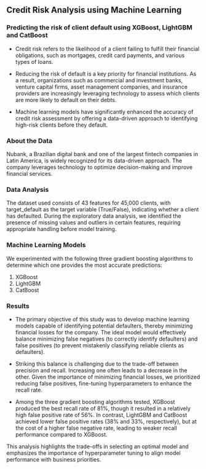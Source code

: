 ## Credit Risk Analysis using Machine Learning
### Predicting the risk of client default using XGBoost, LightGBM and CatBoost

- Credit risk refers to the likelihood of a client failing to fulfill their financial obligations, such as mortgages, credit card payments, and various types of loans.

- Reducing the risk of default is a key priority for financial institutions. As a result, organizations such as commercial and investment banks, venture capital firms, asset management companies, and insurance providers are increasingly leveraging technology to assess which clients are more likely to default on their debts.

- Machine learning models have significantly enhanced the accuracy of credit risk assessment by offering a data-driven approach to identifying high-risk clients before they default.

### About the Data
Nubank, a Brazilian digital bank and one of the largest fintech companies in Latin America, is widely recognized for its data-driven approach. The company leverages technology to optimize decision-making and improve financial services.

### Data Analysis

The dataset used consists of 43 features for 45,000 clients, with target_default as the target variable (True/False), indicating whether a client has defaulted. During the exploratory data analysis, we identified the presence of missing values and outliers in certain features, requiring appropriate handling before model training.

### Machine Learning Models
We experimented with the following three gradient boosting algorithms to determine which one provides the most accurate predictions:

1. XGBoost
2. LightGBM
3. CatBoost

### Results

- The primary objective of this study was to develop machine learning models capable of identifying potential defaulters, thereby minimizing financial losses for the company. The ideal model would effectively balance minimizing false negatives (to correctly identify defaulters) and false positives (to prevent mistakenly classifying reliable clients as defaulters).

- Striking this balance is challenging due to the trade-off between precision and recall. Increasing one often leads to a decrease in the other. Given the importance of minimizing financial losses, we prioritized reducing false positives, fine-tuning hyperparameters to enhance the recall rate.

- Among the three gradient boosting algorithms tested, XGBoost produced the best recall rate of 81%, though it resulted in a relatively high false positive rate of 56%. In contrast, LightGBM and CatBoost achieved lower false positive rates (38% and 33%, respectively), but at the cost of a higher false negative rate, leading to weaker recall performance compared to XGBoost.

This analysis highlights the trade-offs in selecting an optimal model and emphasizes the importance of hyperparameter tuning to align model performance with business priorities.

